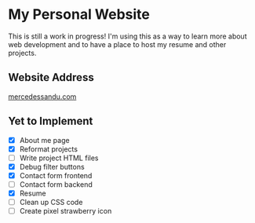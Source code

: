 # My Personal Website
This is still a work in progress! I'm using this as a way to learn more about web development and to have a place to host my resume and other projects.

## Website Address
[mercedessandu.com](https://mercedessandu.com)

## Yet to Implement
* [x] About me page
* [x] Reformat projects
* [ ] Write project HTML files
* [x] Debug filter buttons
* [x] Contact form frontend
* [ ] Contact form backend
* [x] Resume
* [ ] Clean up CSS code
* [ ] Create pixel strawberry icon